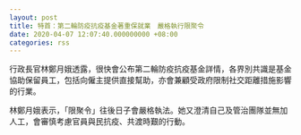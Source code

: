 ```yaml
---
layout: post
title: 特首：第二輪防疫抗疫基金著重保就業　嚴格執行限聚令
date: 2020-04-07 12:07:40.000000000 +08:00
categories: rss
---
```


行政長官林鄭月娥透露，很快會公布第二輪防疫抗疫基金詳情，各界別共識是基金協助保留員工，包括向僱主提供直接幫助，亦會兼顧受政府限制社交距離措施影響的行業。

林鄭月娥表示，「限聚令」往後日子會嚴格執法。她又澄清自己及管治團隊並無加人工，會審慎考慮官員與民抗疫、共渡時艱的行動。
